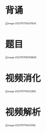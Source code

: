 # 背诵

<img src="https://cvp.oss-cn-shanghai.aliyuncs.com/picgo/202311171142788.png" alt="image-20231117114247634" style="zoom:50%;" />



# 题目

<img src="https://cvp.oss-cn-shanghai.aliyuncs.com/picgo/202311170931771.png" alt="image-20231117093108645" style="zoom: 50%;" />



# 视频消化

<img src="https://cvp.oss-cn-shanghai.aliyuncs.com/picgo/202311171144012.png" alt="image-20231117114422662" style="zoom: 50%;" />



# 视频解析

<img src="https://cvp.oss-cn-shanghai.aliyuncs.com/picgo/202311171143449.png" alt="image-20231117114343162" style="zoom:50%;" />





